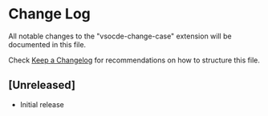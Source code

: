 # Change Log

All notable changes to the "vsocde-change-case" extension will be documented in this file.

Check [Keep a Changelog](http://keepachangelog.com/) for recommendations on how to structure this file.

## [Unreleased]

- Initial release